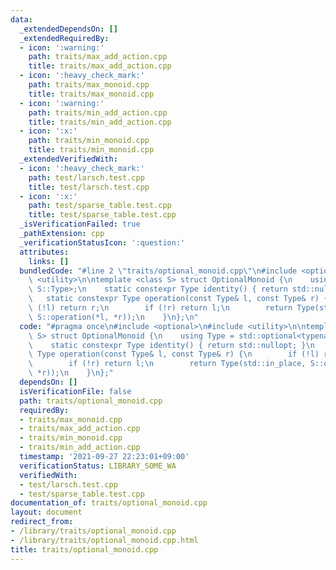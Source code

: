 ```yaml
---
data:
  _extendedDependsOn: []
  _extendedRequiredBy:
  - icon: ':warning:'
    path: traits/max_add_action.cpp
    title: traits/max_add_action.cpp
  - icon: ':heavy_check_mark:'
    path: traits/max_monoid.cpp
    title: traits/max_monoid.cpp
  - icon: ':warning:'
    path: traits/min_add_action.cpp
    title: traits/min_add_action.cpp
  - icon: ':x:'
    path: traits/min_monoid.cpp
    title: traits/min_monoid.cpp
  _extendedVerifiedWith:
  - icon: ':heavy_check_mark:'
    path: test/larsch.test.cpp
    title: test/larsch.test.cpp
  - icon: ':x:'
    path: test/sparse_table.test.cpp
    title: test/sparse_table.test.cpp
  _isVerificationFailed: true
  _pathExtension: cpp
  _verificationStatusIcon: ':question:'
  attributes:
    links: []
  bundledCode: "#line 2 \"traits/optional_monoid.cpp\"\n#include <optional>\n#include\
    \ <utility>\n\ntemplate <class S> struct OptionalMonoid {\n    using Type = std::optional<typename\
    \ S::Type>;\n    static constexpr Type identity() { return std::nullopt; }\n \
    \   static constexpr Type operation(const Type& l, const Type& r) {\n        if\
    \ (!l) return r;\n        if (!r) return l;\n        return Type(std::in_place,\
    \ S::operation(*l, *r));\n    }\n};\n"
  code: "#pragma once\n#include <optional>\n#include <utility>\n\ntemplate <class\
    \ S> struct OptionalMonoid {\n    using Type = std::optional<typename S::Type>;\n\
    \    static constexpr Type identity() { return std::nullopt; }\n    static constexpr\
    \ Type operation(const Type& l, const Type& r) {\n        if (!l) return r;\n\
    \        if (!r) return l;\n        return Type(std::in_place, S::operation(*l,\
    \ *r));\n    }\n};"
  dependsOn: []
  isVerificationFile: false
  path: traits/optional_monoid.cpp
  requiredBy:
  - traits/max_monoid.cpp
  - traits/max_add_action.cpp
  - traits/min_monoid.cpp
  - traits/min_add_action.cpp
  timestamp: '2021-09-27 22:23:01+09:00'
  verificationStatus: LIBRARY_SOME_WA
  verifiedWith:
  - test/larsch.test.cpp
  - test/sparse_table.test.cpp
documentation_of: traits/optional_monoid.cpp
layout: document
redirect_from:
- /library/traits/optional_monoid.cpp
- /library/traits/optional_monoid.cpp.html
title: traits/optional_monoid.cpp
---
```


